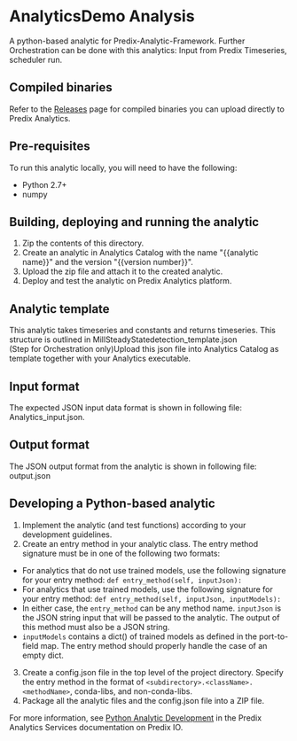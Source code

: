 # AnalyticsDemo Analysis 

A python-based  analytic for Predix-Analytic-Framework.
Further Orchestration can be done with this analytics: Input from Predix Timeseries, scheduler run.

## Compiled binaries
Refer to the [Releases](https://github.com/PredixDev/predix-analytics-sample/releases) page for compiled binaries you can upload directly to Predix Analytics.  

## Pre-requisites
To run this analytic locally, you will need to have the following:  
- Python 2.7+  
- numpy  

## Building, deploying and running the analytic  
1. Zip the contents of this directory.  
2. Create an analytic in Analytics Catalog with the name "{{analytic name}}" and the version "{{version number}}".  
3. Upload the zip file and attach it to the created analytic.  
4. Deploy and test the analytic on Predix Analytics platform.  

## Analytic template
This analytic takes timeseries and constants and returns timeseries. This structure is outlined in MillSteadyStatedetection_template.json     
(Step for Orchestration only)Upload this json file into Analytics Catalog as template together with your Analytics executable.

## Input format
The expected JSON input data format is shown in following file:  
Analytics_input.json.

## Output format
The JSON output format from the analytic is shown in following file:  
output.json

## Developing a Python-based analytic
1. Implement the analytic (and test functions) according to your development guidelines.
2. Create an entry method in your analytic class. The entry method signature must be in one of the following two formats:
 * For analytics that do not use trained models, use the following signature for your entry method:
  `def entry_method(self, inputJson):`
 * For analytics that use trained models, use the following signature for your entry method:
  `def entry_method(self, inputJson, inputModels):`
 * In either case, the `entry_method` can be any method name. `inputJson` is the JSON string input that will be passed to the analytic. The output of this method must also be a JSON string.
 * `inputModels` contains a dict() of trained models as defined in the port-to-field map. The entry method should properly handle the case of an empty dict.
3. Create a config.json file in the top level of the project directory. Specify the entry method in the format of `<subdirectory>.<className>.<methodName>`, conda-libs, and non-conda-libs.
4. Package all the analytic files and the config.json file into a ZIP file.

For more information, see [Python Analytic Development](https://www.predix.io/docs#alaepr9P) in the Predix Analytics Services documentation on Predix IO.
